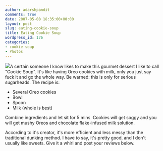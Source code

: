 ```yaml
---
author: adarshpandit
comments: true
date: 2007-05-08 18:35:00+00:00
layout: post
slug: eating-cookie-soup
title: Eating Cookie Soup
wordpress_id: 176
categories:
- cookie soup
- Photos
---
```


[![](http://activationenergy.files.wordpress.com/2007/05/img_5649.jpg?w=300)](http://activationenergy.files.wordpress.com/2007/05/img_5649.jpg)A certain someone I know likes to make this gourmet dessert I like to call "Cookie Soup". It's like having Oreo cookies with milk, only you just say fuck it and go the whole way. Be warned: this is only for serious sugarheads. The recipe is:

- Several Oreo cookies
- Bowl
- Spoon
- Milk (whole is best)

Combine ingredients and let sit for 5 mins. Cookies will get soggy and you will get mushy Oreos and chocolate flake-infused milk solution.

According to it's creator, it's more efficient and less messy than the traditional dunking method. I have to say, it's pretty good, and I don't usually like sweets. Give it a whirl and post your reviews below.
